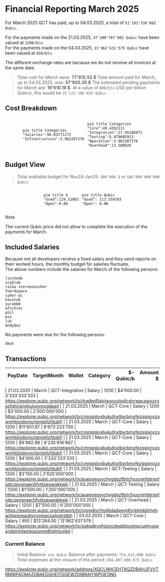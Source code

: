 # Financial Reporting March 2025

For March 2025 QCT has paid, up to 04.03.2025, a total of `51'163'338'662 Qubic`.

For the payments made on the 21.03.2025, `37'200'707'083 Qubic` have been valued at `1200/bln`.<br>
For the payments made on the 04.03.2025, `13'962'631'579 Qubic` have been valued at `950/bln`.

The different exchange rates are because we do not receive all invoices at the same date.

> Total cost for March were: **77'815.53 $**
> Total amount paid for March, up to 04.03.2025, was: **57'905.35 $**
> The estimated pending payments for March are: **19'910.19 $**. At a value of `800/bln` USD per billion Qubics, this would be `25'122'106'833 Qubic`.

## Cost Breakdown

<div style="display: flex; justify-content: center; align-items: center; gap: 10px;flex-wrap:wrap;">
<div>

 ```mermaid
pie title Categories
"Salaries":96.03771272
"Infrastructure":3.962287276

```

</div>
 <div>

 ```mermaid
pie title Categories
"Core":49.4262111
"Integration":27.95186971
"Testing":5.079605913
"Operation":3.962287276
"Overhead":13.580026

```

 </div>
</div>

## Budget View
> Total available budget for Nov24-Jan25: `300'000 $` or `180'000'000'000 Qubic`.

<div style="display: flex; justify-content: center; align-items: center; gap: 10px;flex-wrap:wrap;">
<div>



```mermaid
pie title $
"Used":119.51083
"Open":0.00
```

</div>
 <div>

```mermaid
pie title Qubic
"Used": 113.559783
"Open": 0.00
```

 </div>
</div>

>[!NOTE] 
>The current Qubic price did not allow to complete the execution of the payments for March.


## Included Salaries
Because not all developers receive a fixed salary and they send reports on their worked hours, the monthly budget for salaries fluctuate.<br>
The above numbers include the salaries for March of the following persons:

```
linckode
icyblob
raika sternensucher
fnordspace
cyber-pc
kavatak
yurabb8
wfschrec
phil
mio
luk
AndyQus
```

No payments were due for the following persons:

``` 
dkat
```


## Transactions


| PayDate | TargetMonth | Wallet | Category | $-Qubic/b | Amount $ | Amount Qubic | TX Link |
| ------- | ----------- | ------ | -------- | --------: | -------: | -----------: | ------- |

| 21.03.2025 | March | QCT-Integration | Salary | 1200 | $4'000.00 | 3'333'333'333 | https://explorer.qubic.org/network/tx/rkwlbpfilajylauovutsqfcdyrwacawxzvypsfqticipjylpulugynzgdaqd |
| 21.03.2025 | March | QCT-Core | Salary | 1200 | $3'000.00 | 2'500'000'000 | https://explorer.qubic.org/network/tx/cmnqqjjvxbukufoxlbxrbmxfezggixnyzxwmhkloidonxclgmjetlzfdubfj |
| 21.03.2025 | March | QCT-Core | Salary | 1200 | $11'607.87 | 9'673'223'750 | https://explorer.qubic.org/network/tx/cmnqqjjvxbukufoxlbxrbmxfezggixnyzxwmhkloidonxclgmjetlzfdubfj |
| 21.03.2025 | March | QCT-Core | Salary | 1200 | $9'882.98 | 8'235'816'667 | https://explorer.qubic.org/network/tx/cmnqqjjvxbukufoxlbxrbmxfezggixnyzxwmhkloidonxclgmjetlzfdubfj |
| 21.03.2025 | March | QCT-Core | Salary | 1200 | $4'000.00 | 3'333'333'333 | https://explorer.qubic.org/network/tx/cmnqqjjvxbukufoxlbxrbmxfezggixnyzxwmhkloidonxclgmjetlzfdubfj |
| 21.03.2025 | March | QCT-Testing | Salary | 1200 | $3'150.00 | 2'625'000'000 | https://explorer.qubic.org/network/tx/auepoessychygdgzfbtjcfyucnmfatrnpfiobczevgnaechfvtkseuwgkkwb |
| 21.03.2025 | March | QCT-Testing | Salary | 1200 | $1'500.00 | 1'250'000'000 | https://explorer.qubic.org/network/tx/auepoessychygdgzfbtjcfyucnmfatrnpfiobczevgnaechfvtkseuwgkkwb |
| 21.03.2025 | March | QCT-Overhead | Salary | 1200 | $7'500.00 | 6'250'000'000 | https://explorer.qubic.org/network/tx/cpvgdncfmolkdadpeyjdhckkmbbhlylnwrbwqneavbyvyojoecpaloghstbh |
| 03.03.2025 | March | QCT-Core | Salary | 950 | $13'264.50 | 13'962'631'579 | https://explorer.qubic.org/network/tx/sgkqdkygfgizncdeqbknodgxcuehyxqyxndpinhljamkgsiznmdhqtmcxjkd |


### Current Balance

> Initial Balance: `xxx Qubic`
> Balance after payments: `714,543,000 Qubic`
> Total expenses at the closure of the period: `204,407,608,972 Qubic`

https://explorer.qubic.org/network/address/XQCLNHCEHTKQZDBAHJFVVTRMWFACMAZOBAEDQHEITGGEWZDIBRAIYWPGEONG